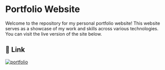 
# Portfolio Website

Welcome to the repository for my personal portfolio website! This website serves as a showcase of my work and skills across various technologies. You can visit the live version of the site below.
## 🔗 Link
[![portfolio](https://img.shields.io/badge/my_portfolio-000?style=for-the-badge&logo=ko-fi&logoColor=white)](https://jacob-j.com/)